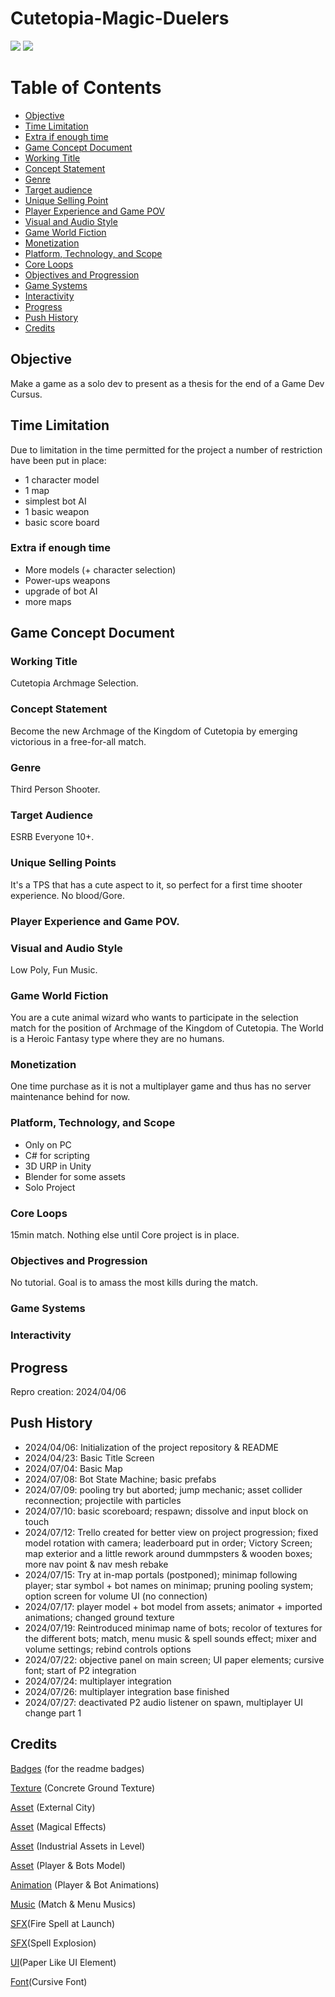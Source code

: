 ﻿# Cutetopia-Magic-Duelers
![](https://img.shields.io/badge/Project-NotReady-red)
![](https://img.shields.io/badge/GCD-Incomplete-yellow)

# Table of Contents
- [Objective](#Objective)
- [Time Limitation](#TimeLimitation)
- [Extra if enough time](#Extra)
- [Game Concept Document](#GCD)
- [Working Title](#Title)
- [Concept Statement](#Concept)
- [Genre](#Genre)
- [Target audience](#Target)
- [Unique Selling Point](#Sell)
- [Player Experience and Game POV](#POV)
- [Visual and Audio Style](#Style)
- [Game World Fiction](#World)
- [Monetization](#Money)
- [Platform, Technology, and Scope](#PTS)
- [Core Loops](#Loop)
- [Objectives and Progression](#Obj)
- [Game Systems](#Syst)
- [Interactivity](#Int)
- [Progress](#Progress)
- [Push History](#History)
- [Credits](#Credits)

<a id="Objective"></a>
## Objective
Make a game as a solo dev to present as a thesis for the end of a Game Dev Cursus.

<a id="TimeLimitation"></a>
## Time Limitation
Due to limitation in the time permitted for the project a number of restriction have been put in place:
+ 1 character model
+ 1 map
+ simplest bot AI
+ 1 basic weapon
+ basic score board

<a id="Extra"></a>
### Extra if enough time
+ More models (+ character selection)
+ Power-ups weapons
+ upgrade of bot AI
+ more maps

<a id="GCD"></a>
## Game Concept Document
<a id="Title"></a>
### Working Title
  Cutetopia Archmage Selection.
  
<a id="Concept"></a>
### Concept Statement
  Become the new Archmage of the Kingdom of Cutetopia by emerging victorious in a free-for-all match.
  
<a id="Genre"></a>
### Genre
  Third Person Shooter.
  
<a id="Target"></a>
### Target Audience
  ESRB Everyone 10+.
  
<a id="Sell"></a>
### Unique Selling Points
  It's a TPS that has a cute aspect to it, so perfect for a first time shooter experience. No blood/Gore.
  
<a id="POV"></a>
### Player Experience and Game POV.
    
<a id="Style"></a>
### Visual and Audio Style
  Low Poly, Fun Music.
  
<a id="World"></a>
### Game World Fiction
  You are a cute animal wizard who wants to participate in the selection match for the position of Archmage of the Kingdom of Cutetopia. The World is a Heroic Fantasy type where they are no humans.
  
<a id="Money"></a>
### Monetization
  One time purchase as it is not a multiplayer game and thus has no server maintenance behind for now.
  
<a id="PTS"></a>
### Platform, Technology, and Scope
+ Only on PC
+ C# for scripting
+ 3D URP in Unity 
+ Blender for some assets
+ Solo Project
  
<a id="Loop"></a>
### Core Loops
  15min match. Nothing else until Core project is in place.
  
<a id="Obj"></a>
### Objectives and Progression
  No tutorial. Goal is to amass the most kills during the match.
  
<a id="Syst"></a>
### Game Systems

<a id="Int"></a>
### Interactivity

<a id="Progress"></a>
## Progress
Repro creation: 2024/04/06

<a id="History"></a>
## Push History
+ 2024/04/06: Initialization of the project repository & README
+ 2024/04/23: Basic Title Screen
+ 2024/07/04: Basic Map
+ 2024/07/08: Bot State Machine; basic prefabs
+ 2024/07/09: pooling try but aborted; jump mechanic; asset collider reconnection; projectile with particles
+ 2024/07/10: basic scoreboard; respawn; dissolve and input block on touch
+ 2024/07/12: Trello created for better view on project progression; fixed model rotation with camera; leaderboard put in order; Victory Screen; map exterior and a little rework around dummpsters & wooden boxes; more nav point & nav mesh rebake
+ 2024/07/15: Try at in-map portals (postponed); minimap following player; star symbol + bot names on minimap; pruning pooling system; option screen for volume UI (no connection)
+ 2024/07/17: player model + bot model from assets; animator + imported animations; changed ground texture
+ 2024/07/19: Reintroduced minimap name of bots; recolor of textures for the different bots; match, menu music & spell sounds effect; mixer and volume settings; rebind controls options
+ 2024/07/22: objective panel on main screen; UI paper elements; cursive font; start of P2 integration
+ 2024/07/24: multiplayer integration
+ 2024/07/26: multiplayer integration base finished
+ 2024/07/27: deactivated P2 audio listener on spawn, multiplayer UI change part 1



<a id="Credits"></a>
## Credits

[Badges](https://shields.io/) (for the readme badges)

[Texture](https://ambientcg.com/) (Concrete Ground Texture)

[Asset](https://kenney.nl/assets/city-kit-commercial) (External City)

[Asset](https://assetstore.unity.com/packages/vfx/particles/spells/magic-effects-free-247933) (Magical Effects)

[Asset](https://assetstore.unity.com/packages/3d/environments/industrial/rpg-fps-game-assets-for-pc-mobile-industrial-set-v2-0-86679) (Industrial Assets in Level)

[Asset](https://assetstore.unity.com/packages/3d/characters/humanoids/lowpoly-survival-character-rio-273074) (Player & Bots Model)

[Animation](https://www.mixamo.com/#/) (Player & Bot Animations)

[Music](https://incompetech.com/music/royalty-free/music.html) (Match & Menu Musics)

[SFX](https://opengameart.org/content/80-cc0-rpg-sfx)(Fire Spell at Launch)

[SFX](https://opengameart.org/content/2-high-quality-explosions)(Spell Explosion)

[UI](https://humblepixel.itch.io/pocket-inventory-series-5-player-status)(Paper Like UI Element)

[Font](https://www.1001fonts.com/cursive-fonts.html)(Cursive Font)
